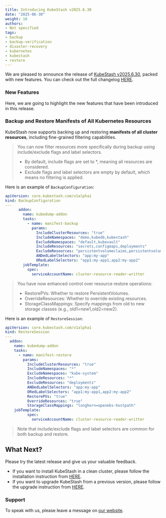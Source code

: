 ```yaml
---
title: Introducing KubeStash v2025.6.30
date: "2025-06-30"
weight: 10
authors:
- Not specified 
tags:
- backup
- backup-verification
- disaster-recovery
- kubernetes
- kubestash
- restore
---
```


We are pleased to announce the release of [KubeStash v2025.6.30](https://kubestash.com/docs/v2025.6.30/setup/), packed with new features. You can check out the full changelog [HERE](https://github.com/kubestash/CHANGELOG/blob/master/releases/v2025.6.30/README.md).

### New Features

Here, we are going to highlight the new features that have been introduced in this release.


### Backup and Restore Manifests of All Kubernetes Resources

KubeStash now supports backing up and restoring **manifests of all cluster resources**, including fine-grained filtering capabilities.

> You can now filter resources more specifically during backup using include/exclude flags and label selectors.
> - By default, include flags are set to *, meaning all resources are considered.
> - Exclude flags and label selectors are empty by default, which means no filtering is applied. 

Here is an example of `BackupConfiguration`:

```yaml
apiVersion: core.kubestash.com/v1alpha1
kind: BackupConfiguration
---
      addon:
        name: kubedump-addon
        tasks:
          - name: manifest-backup
            params:
              IncludeClusterResources: "true"
              IncludeNamespaces: "demo,kubedb,kubestash"
              ExcludeNamespaces: "default,kubevault" 
              IncludeResources: "secrets,configmaps,deployments"
              ExcludeResources: "persistentvolumeclaims,persistentvolumes"  
              ANDedLabelSelectors: "app:my-app"
              ORedLabelSelectors: "app1:my-app1,app2:my-app2"
        jobTemplate:
          spec:
            serviceAccountName: cluster-resource-reader-writter
```

> You have now enhanced control over resource restore operations:
> - RestorePVs: Whether to restore PersistentVolumes.
> - OverrideResources: Whether to override existing resources.
> - StorageClassMappings: Specify mappings from old to new storage classes (e.g., old1=new1,old2=new2).

Here is an example of `RestoreSession`:

```yaml
apiVersion: core.kubestash.com/v1alpha1
kind: RestoreSession
---
  addon:
    name: kubedump-addon
    tasks:
      - name: manifest-restore
        params:
          IncludeClusterResources: "true"
          IncludeNamespaces: "*"
          ExcludeNamespaces: "kube-system" 
          IncludeResources: "*"
          ExcludeResources: "deployments" 
          ANDedLabelSelectors: "app:my-app"
          ORedLabelSelectors: "app1:my-app1,app2:my-app2"
          RestorePVs: "true"
          OverrideResources: "true" 
          StorageClassMappings: "longhorn=openebs-hostpath" 
    jobTemplate:
          spec:
            serviceAccountName: cluster-resource-reader-writter
```

> Note that include/exclude flags and label selectors are common for both backup and restore. 


## What Next?
Please try the latest release and give us your valuable feedback.

- If you want to install KubeStash in a clean cluster, please follow the installation instruction from [HERE](https://kubestash.com/docs/v2025.6.30/setup/install/kubestash/).
- If you want to upgrade KubeStash from a previous version, please follow the upgrade instruction from [HERE](https://kubestash.com/docs/v2025.6.30/setup/upgrade/).

### Support

To speak with us, please leave a message on [our website](https://appscode.com/contact/).

